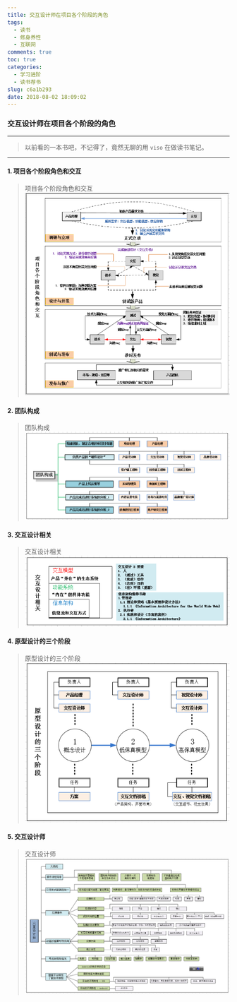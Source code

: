 ```yaml
---
title: 交互设计师在项目各个阶段的角色
tags:
  - 读书
  - 修身养性
  - 互联网
comments: true
toc: true
categories:
  - 学习进阶
  - 读书荐书
slug: c6a1b293
date: 2018-08-02 18:09:02
---
```

<script type="text/javascript" src="/assets/js/dist/bai.js"></script>

### 交互设计师在项目各个阶段的角色

---
> 以前看的一本书吧，不记得了，竟然无聊的用 `viso` 在做读书笔记。
---

#### 1. 项目各个阶段角色和交互
> 项目各个阶段角色和交互
![1-项目各个阶段角色和交互](/images/002/mSMzCWA.png "1-项目各个阶段角色和交互")

#### 2. 团队构成
> 团队构成
![2-团队构成](/images/002/PEY14dc.png "2-团队构成")

#### 3. 交互设计相关
> 交互设计相关
![3-交互设计相关](/images/002/sDVpiuq.png "3-交互设计相关")

#### 4. 原型设计的三个阶段
> 原型设计的三个阶段
![4-原型设计的三个阶段](/images/002/BmniXJe.png "4-原型设计的三个阶段")

#### 5. 交互设计师
> 交互设计师
![5-交互设计师](/images/002/p0wSYKZ.png "5-交互设计师")
